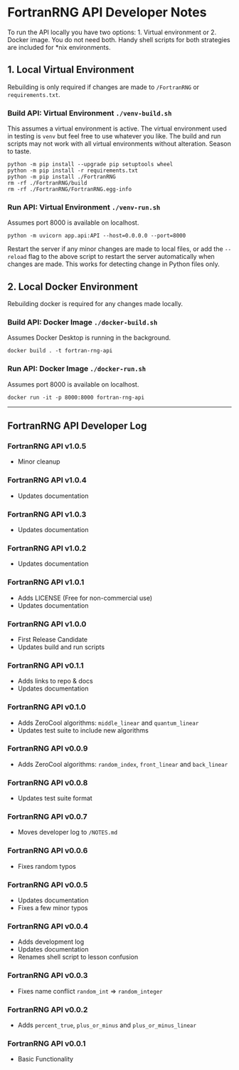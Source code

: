 # FortranRNG API Developer Notes
To run the API locally you have two options: 1. Virtual environment or 2. Docker image. You do not need both. Handy shell scripts for both strategies are included for *nix environments.

## 1. Local Virtual Environment
Rebuilding is only required if changes are made to `/FortranRNG` or `requirements.txt`.

### Build API: Virtual Environment `./venv-build.sh`
This assumes a virtual environment is active. The virtual environment used in testing is `venv` but feel free to use whatever you like. The build and run scripts may not work with all virtual environments without alteration. Season to taste.

```shell
python -m pip install --upgrade pip setuptools wheel
python -m pip install -r requirements.txt
python -m pip install ./FortranRNG
rm -rf ./FortranRNG/build
rm -rf ./FortranRNG/FortranRNG.egg-info
```

### Run API: Virtual Environment `./venv-run.sh`
Assumes port 8000 is available on localhost.
```shell
python -m uvicorn app.api:API --host=0.0.0.0 --port=8000
```
Restart the server if any minor changes are made to local files, or add the `--reload` flag to the above script to restart the server automatically when changes are made. This works for detecting change in Python files only.

## 2. Local Docker Environment
Rebuilding docker is required for any changes made locally.

### Build API: Docker Image `./docker-build.sh`
Assumes Docker Desktop is running in the background.
```shell
docker build . -t fortran-rng-api
```

### Run API: Docker Image `./docker-run.sh`
Assumes port 8000 is available on localhost.
```shell
docker run -it -p 8000:8000 fortran-rng-api
```

---
## FortranRNG API Developer Log
### FortranRNG API v1.0.5
- Minor cleanup

### FortranRNG API v1.0.4
- Updates documentation

### FortranRNG API v1.0.3
- Updates documentation

### FortranRNG API v1.0.2
- Updates documentation

### FortranRNG API v1.0.1
- Adds LICENSE (Free for non-commercial use)
- Updates documentation

### FortranRNG API v1.0.0
- First Release Candidate
- Updates build and run scripts

### FortranRNG API v0.1.1
- Adds links to repo & docs
- Updates documentation

### FortranRNG API v0.1.0
- Adds ZeroCool algorithms: `middle_linear` and `quantum_linear`
- Updates test suite to include new algorithms

### FortranRNG API v0.0.9
- Adds ZeroCool algorithms: `random_index`, `front_linear` and `back_linear`

### FortranRNG API v0.0.8
- Updates test suite format

### FortranRNG API v0.0.7
- Moves developer log to `/NOTES.md`

### FortranRNG API v0.0.6
- Fixes random typos

### FortranRNG API v0.0.5
- Updates documentation
- Fixes a few minor typos

### FortranRNG API v0.0.4
- Adds development log
- Updates documentation
- Renames shell script to lesson confusion

### FortranRNG API v0.0.3
- Fixes name conflict `random_int` => `random_integer`

### FortranRNG API v0.0.2
- Adds `percent_true`, `plus_or_minus` and `plus_or_minus_linear`

### FortranRNG API v0.0.1
- Basic Functionality
